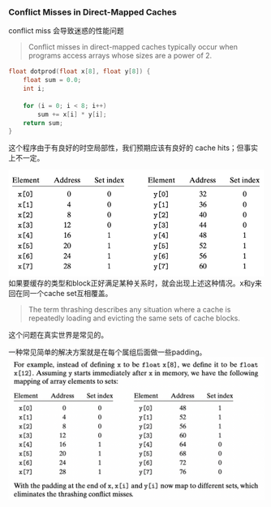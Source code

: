 ### Conflict Misses in Direct-Mapped Caches
conflict miss 会导致迷惑的性能问题

> Conflict misses in direct-mapped caches typically occur when programs access arrays whose sizes are a power of 2.

```c
float dotprod(float x[8], float y[8]) {
    float sum = 0.0;
    int i;

    for (i = 0; i < 8; i++)
        sum += x[i] * y[i];
    return sum;
}
```

这个程序由于有良好的时空局部性，我们预期应该有良好的 cache hits；但事实上不一定。

![](2023-04-20-10-09-52.png)
如果要缓存的类型和block正好满足某种关系时，就会出现上述这种情况。x和y来回在同一个cache set互相覆盖。
> The term thrashing describes any situation where a cache is repeatedly loading and evicting the same sets of cache blocks.

这个问题在真实世界是常见的。

一种常见简单的解决方案就是在每个属组后面做一些padding。
![](2023-04-20-10-16-01.png)